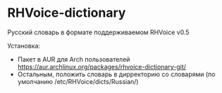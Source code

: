 RHVoice-dictionary
==================

Русский словарь в формате поддерживаемом RHVoice v0.5

Установка:
 - Пакет в AUR для Arch пользователей https://aur.archlinux.org/packages/rhvoice-dictionary-git/
 - Остальным, положить словарь в дирректорию со словарями (по умолчанию /etc/RHVoice/dicts/Russian/)

